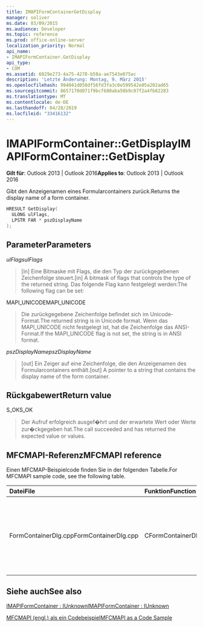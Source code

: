```yaml
---
title: IMAPIFormContainerGetDisplay
manager: soliver
ms.date: 03/09/2015
ms.audience: Developer
ms.topic: reference
ms.prod: office-online-server
localization_priority: Normal
api_name:
- IMAPIFormContainer.GetDisplay
api_type:
- COM
ms.assetid: 6829e273-4a75-4278-b58a-ae7543e075ac
description: 'Letzte Änderung: Montag, 9. März 2015'
ms.openlocfilehash: 994041d050df56fd3fa3c0e599542e05a202ad65
ms.sourcegitcommit: 8657170d071f9bcf680aba50b9c07f2a4fb82283
ms.translationtype: MT
ms.contentlocale: de-DE
ms.lasthandoff: 04/28/2019
ms.locfileid: "33416132"
---
```

# <a name="imapiformcontainergetdisplay"></a><span data-ttu-id="84cae-103">IMAPIFormContainer::GetDisplay</span><span class="sxs-lookup"><span data-stu-id="84cae-103">IMAPIFormContainer::GetDisplay</span></span>

  
  
<span data-ttu-id="84cae-104">**Gilt für**: Outlook 2013 | Outlook 2016</span><span class="sxs-lookup"><span data-stu-id="84cae-104">**Applies to**: Outlook 2013 | Outlook 2016</span></span> 
  
<span data-ttu-id="84cae-105">Gibt den Anzeigenamen eines Formularcontainers zurück.</span><span class="sxs-lookup"><span data-stu-id="84cae-105">Returns the display name of a form container.</span></span>
  
```cpp
HRESULT GetDisplay(
  ULONG ulFlags,
  LPSTR FAR * pszDisplayName
);
```

## <a name="parameters"></a><span data-ttu-id="84cae-106">Parameter</span><span class="sxs-lookup"><span data-stu-id="84cae-106">Parameters</span></span>

 <span data-ttu-id="84cae-107">_ulFlags_</span><span class="sxs-lookup"><span data-stu-id="84cae-107">_ulFlags_</span></span>
  
> <span data-ttu-id="84cae-108">[in] Eine Bitmaske mit Flags, die den Typ der zurückgegebenen Zeichenfolge steuert.</span><span class="sxs-lookup"><span data-stu-id="84cae-108">[in] A bitmask of flags that controls the type of the returned string.</span></span> <span data-ttu-id="84cae-109">Das folgende Flag kann festgelegt werden:</span><span class="sxs-lookup"><span data-stu-id="84cae-109">The following flag can be set:</span></span>
    
<span data-ttu-id="84cae-110">MAPI_UNICODE</span><span class="sxs-lookup"><span data-stu-id="84cae-110">MAPI_UNICODE</span></span> 
  
> <span data-ttu-id="84cae-111">Die zurückgegebene Zeichenfolge befindet sich im Unicode-Format.</span><span class="sxs-lookup"><span data-stu-id="84cae-111">The returned string is in Unicode format.</span></span> <span data-ttu-id="84cae-112">Wenn das MAPI_UNICODE nicht festgelegt ist, hat die Zeichenfolge das ANSI-Format.</span><span class="sxs-lookup"><span data-stu-id="84cae-112">If the MAPI_UNICODE flag is not set, the string is in ANSI format.</span></span>
    
 <span data-ttu-id="84cae-113">_pszDisplayName_</span><span class="sxs-lookup"><span data-stu-id="84cae-113">_pszDisplayName_</span></span>
  
> <span data-ttu-id="84cae-114">[out] Ein Zeiger auf eine Zeichenfolge, die den Anzeigenamen des Formularcontainers enthält.</span><span class="sxs-lookup"><span data-stu-id="84cae-114">[out] A pointer to a string that contains the display name of the form container.</span></span>
    
## <a name="return-value"></a><span data-ttu-id="84cae-115">Rückgabewert</span><span class="sxs-lookup"><span data-stu-id="84cae-115">Return value</span></span>

<span data-ttu-id="84cae-116">S_OK</span><span class="sxs-lookup"><span data-stu-id="84cae-116">S_OK</span></span> 
  
> <span data-ttu-id="84cae-117">Der Aufruf erfolgreich ausgef�hrt und der erwartete Wert oder Werte zur�ckgegeben hat.</span><span class="sxs-lookup"><span data-stu-id="84cae-117">The call succeeded and has returned the expected value or values.</span></span>
    
## <a name="mfcmapi-reference"></a><span data-ttu-id="84cae-118">MFCMAPI-Referenz</span><span class="sxs-lookup"><span data-stu-id="84cae-118">MFCMAPI reference</span></span>

<span data-ttu-id="84cae-119">Einen MFCMAP-Beispielcode finden Sie in der folgenden Tabelle.</span><span class="sxs-lookup"><span data-stu-id="84cae-119">For MFCMAPI sample code, see the following table.</span></span>
  
|<span data-ttu-id="84cae-120">**Datei**</span><span class="sxs-lookup"><span data-stu-id="84cae-120">**File**</span></span>|<span data-ttu-id="84cae-121">**Funktion**</span><span class="sxs-lookup"><span data-stu-id="84cae-121">**Function**</span></span>|<span data-ttu-id="84cae-122">**Comment**</span><span class="sxs-lookup"><span data-stu-id="84cae-122">**Comment**</span></span>|
|:-----|:-----|:-----|
|<span data-ttu-id="84cae-123">FormContainerDlg.cpp</span><span class="sxs-lookup"><span data-stu-id="84cae-123">FormContainerDlg.cpp</span></span>  <br/> |<span data-ttu-id="84cae-124">CFormContainerDlg::CFormContainerDlg</span><span class="sxs-lookup"><span data-stu-id="84cae-124">CFormContainerDlg::CFormContainerDlg</span></span>  <br/> |<span data-ttu-id="84cae-125">MFCMAPI verwendet die **IMAPIFormContainer::GetDisplay-Methode,** um den Namen des Formularcontainers zu erhalten, wenn CFormContainerDlg gerendert wird.</span><span class="sxs-lookup"><span data-stu-id="84cae-125">MFCMAPI uses the **IMAPIFormContainer::GetDisplay** method to get the name of the form container when it renders CFormContainerDlg.</span></span>  <br/> |
   
## <a name="see-also"></a><span data-ttu-id="84cae-126">Siehe auch</span><span class="sxs-lookup"><span data-stu-id="84cae-126">See also</span></span>



[<span data-ttu-id="84cae-127">IMAPIFormContainer : IUnknown</span><span class="sxs-lookup"><span data-stu-id="84cae-127">IMAPIFormContainer : IUnknown</span></span>](imapiformcontaineriunknown.md)


[<span data-ttu-id="84cae-128">MFCMAPI (engl.) als ein Codebeispiel</span><span class="sxs-lookup"><span data-stu-id="84cae-128">MFCMAPI as a Code Sample</span></span>](mfcmapi-as-a-code-sample.md)

